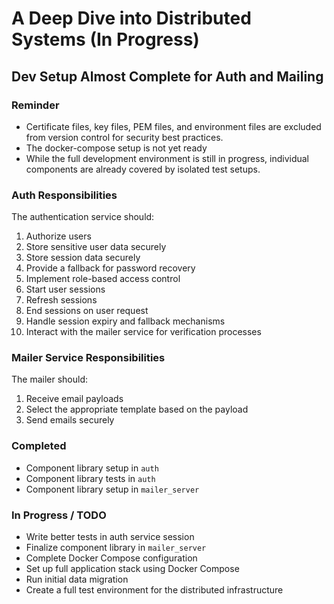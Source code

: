 # A Deep Dive into Distributed Systems (In Progress)

## Dev Setup Almost Complete for Auth and Mailing

### Reminder
- Certificate files, key files, PEM files, and environment files are excluded from version control for security best practices.
- The docker-compose setup is not yet ready
- While the full development environment is still in progress, individual components are already covered by isolated test setups.

### Auth Responsibilities
The authentication service should:
1. Authorize users
2. Store sensitive user data securely
3. Store session data securely
4. Provide a fallback for password recovery
5. Implement role-based access control
6. Start user sessions
7. Refresh sessions
8. End sessions on user request
9. Handle session expiry and fallback mechanisms
10. Interact with the mailer service for verification processes

### Mailer Service Responsibilities
The mailer should:
1. Receive email payloads
2. Select the appropriate template based on the payload
3. Send emails securely

### Completed
- Component library setup in `auth`
- Component library tests in `auth`
- Component library setup in `mailer_server`

### In Progress / TODO
- Write better tests in auth service session
- Finalize component library in `mailer_server`
- Complete Docker Compose configuration
- Set up full application stack using Docker Compose
- Run initial data migration
- Create a full test environment for the distributed infrastructure